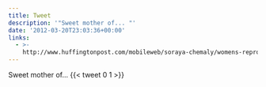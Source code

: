 ```yaml
---
title: Tweet
description: '"Sweet mother of... "'
date: '2012-03-20T23:03:36+00:00'
links:
  - >-
    http://www.huffingtonpost.com/mobileweb/soraya-chemaly/womens-reproductive-rights_b_1345214.html
---
```

Sweet mother of... 
      {{< tweet 0 1 >}}
    

